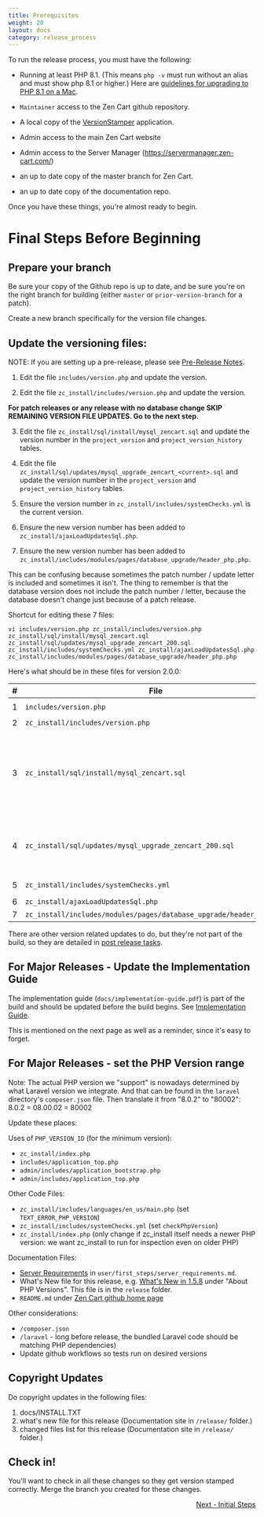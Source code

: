 ```yaml
---
title: Prerequisites
weight: 20
layout: docs
category: release_process
---
```

To run the release process, you must have the following:

- Running at least PHP 8.1. (This means `php -v` must run without an alias and must show php 8.1 or higher.)  Here are [guidelines for upgrading to PHP 8.1 on a Mac](https://stitcher.io/blog/php-81-upgrade-mac). 

- `Maintainer` access to the Zen Cart github repository.

- A local copy of the [VersionStamper](https://github.com/zencart/versionstamper) application.

- Admin access to the main Zen Cart website 

- Admin access to the Server Manager (https://servermanager.zen-cart.com/)

- an up to date copy of the master branch for Zen Cart. 

- an up to date copy of the documentation repo. 

Once you have these things, you're almost ready to begin.

# Final Steps Before Beginning

## Prepare your branch 

Be sure your copy of the Github repo is up to date, and be sure you're on the right branch for building (either `master` or `prior-version-branch` for a patch).

Create a new branch specifically for the version file changes. 

## Update the versioning files: 

NOTE: If you are setting up a pre-release, please see [Pre-Release Notes](/dev/release_process/pre_release_notes/).


1. Edit the file `includes/version.php` and update the version.

1. Edit the file `zc_install/includes/version.php` and update the version.

**For patch releases or any release with no database change SKIP REMAINING VERSION FILE UPDATES.  Go to the next step.**

3. Edit the file `zc_install/sql/install/mysql_zencart.sql` and update the version number in the `project_version` and `project_version_history` tables. 

1. Edit the file `zc_install/sql/updates/mysql_upgrade_zencart_<current>.sql` and update the version number in the `project_version` and `project_version_history` tables. 

1. Ensure the version number in `zc_install/includes/systemChecks.yml` is the current version. 

1. Ensure the new version number has been added to `zc_install/ajaxLoadUpdatesSql.php`.

1. Ensure the new version number has been added to `zc_install/includes/modules/pages/database_upgrade/header_php.php`. 

This can be confusing because sometimes the patch number / update letter is included and sometimes it isn't.  The thing to remember is that the database version does not include the patch number / letter, because the database doesn't change just because of a patch release.  

Shortcut for editing these 7 files:

```
vi includes/version.php zc_install/includes/version.php zc_install/sql/install/mysql_zencart.sql zc_install/sql/updates/mysql_upgrade_zencart_200.sql zc_install/includes/systemChecks.yml zc_install/ajaxLoadUpdatesSql.php zc_install/includes/modules/pages/database_upgrade/header_php.php
```

Here's what should be in these files for version 2.0.0: 

|#|File | Version 
-|------|--------
|1|`includes/version.php`| `define('PROJECT_VERSION_MAJOR', '2');<br>define('PROJECT_VERSION_MINOR', '0.0');`|
|2|`zc_install/includes/version.php`|Same as above|
|3|`zc_install/sql/install/mysql_zencart.sql`|`project_version_major` and `project_version_minor` for the two `Zen-Cart Main` rows should be `2` and `0.0`.<br>`project_version_patch1` for the two `Zen-Cart Database` rows should be `New Installation-v200`<br><br>CHECK CAREFULLY - look at `project_version_major, project_version_minor, project_version_patch1,project_version_comment`|
|4|`zc_install/sql/updates/mysql_upgrade_zencart_200.sql`|`project_version_comment` for the two version rows should be `Version Update 1.5.8->2.0.0`<br><br>CHECK CAREFULLY - look at `project_version_major, project_version_minor, project_version_patch1,project_version_comment`|
|5|`zc_install/includes/systemChecks.yml`|Top `checkDBVersion` block should be `version: '2.0.0'`|
|6|`zc_install/ajaxLoadUpdatesSql.php`|`'2.0.0'=>array('required'=>'1.5.8'),`|
|7|`zc_install/includes/modules/pages/database_upgrade/header_php.php`|`$versionArray[] = '2.0.0';`|

There are other version related updates to do, but they're not part of the build, so they are detailed in [post release tasks](/dev/release_process/post_release/).

## For Major Releases - Update the Implementation Guide

The implementation guide (`docs/implementation-guide.pdf`) is part of the build and should be updated before the build begins.  See [Implementation Guide](/dev/release_process/implementation_guide/). 

This is mentioned on the next page as well as a reminder, since it's easy to forget. 

## For Major Releases - set the PHP Version range

Note: The actual PHP version we "support" is nowadays determined by what Laravel version we integrate. And that can be found in the `laravel` directory's `composer.json` file. Then translate it from "8.0.2" to "80002":   8.0.2 = 08.00.02 = 80002

Update these places: 

Uses of `PHP_VERSION_ID` (for the minimum version): 
- `zc_install/index.php`
- `includes/application_top.php`
- `admin/includes/application_bootstrap.php`
- `admin/includes/application_top.php`

Other Code Files: 

- `zc_install/includes/languages/en_us/main.php` (set `TEXT_ERROR_PHP_VERSION`)
- `zc_install/includes/systemChecks.yml` (set `checkPhpVersion`)
- `zc_install/index.php` (only change if zc_install itself needs a newer PHP version: we want zc_install to run for inspection even on older PHP)

Documentation Files: 
- [Server Requirements](/user/first_steps/server_requirements/#php-version) in `user/first_steps/server_requirements.md`.
- What's New file for this release, e.g. [What's New in 1.5.8](https://docs.zen-cart.com/release/whatsnew_1.5.8.html) under "About PHP Versions".  This file is in the `release` folder.
- `README.md` under [Zen Cart github home page](https://github.com/zencart/zencart)

Other considerations: 
- `/composer.json`
- `/laravel` - long before release, the bundled Laravel code should be matching PHP dependencies)
- Update github workflows so tests run on desired versions

## Copyright Updates

Do copyright updates in the following files: 

1. docs/INSTALL.TXT
1. what's new file for this release (Documentation site in `/release/` folder.)
1. changed files list for this release (Documentation site in `/release/` folder.)

## Check in! 

You'll want to check in all these changes so they get version stamped correctly.  Merge the branch you created for these changes. 



<div style="text-align:right;" id="next">
   <a class="btn btn-lg btn-primary mr-3 mb-4" href="/dev/release_process/initial_steps/">
        Next - Initial Steps<i class="fas fa-arrow-alt-circle-right ml-2"></i>
   </a>
</div>
